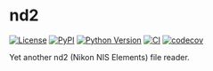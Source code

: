 # nd2

[![License](https://img.shields.io/pypi/l/nd2.svg?color=green)](https://github.com/tlambert03/nd2/raw/master/LICENSE)
[![PyPI](https://img.shields.io/pypi/v/nd2.svg?color=green)](https://pypi.org/project/nd2)
[![Python Version](https://img.shields.io/pypi/pyversions/nd2.svg?color=green)](https://python.org)
[![CI](https://github.com/tlambert03/nd2/workflows/ci/badge.svg)](https://github.com/tlambert03/nd2/actions)
[![codecov](https://codecov.io/gh/tlambert03/nd2/branch/master/graph/badge.svg)](https://codecov.io/gh/tlambert03/nd2)

Yet another nd2 (Nikon NIS Elements) file reader.
